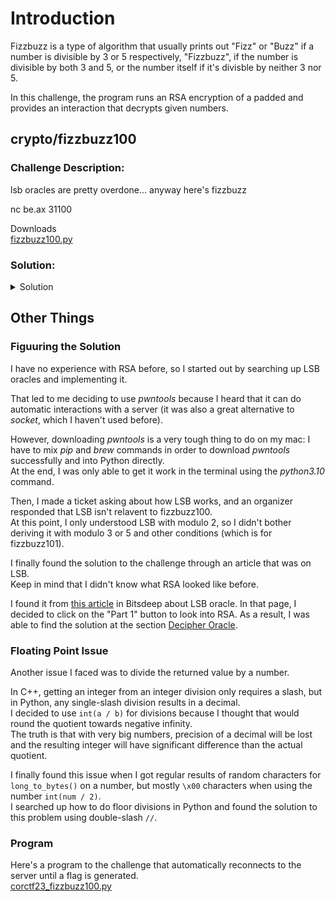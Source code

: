 # Introduction

Fizzbuzz is a type of algorithm that usually prints out "Fizz" or "Buzz" if a number is divisible by 3 or 5 respectively, "Fizzbuzz", if the number is divisible by both 3 and 5, or the number itself if it's divisble by neither 3 nor 5.

In this challenge, the program runs an RSA encryption of a padded  and provides an interaction that decrypts given numbers.

## crypto/fizzbuzz100

### Challenge Description:

lsb oracles are pretty overdone... anyway here's fizzbuzz

nc be.ax 31100

Downloads<br>
[fizzbuzz100.py](https://static.cor.team/uploads/e23d864efe7fa74f8c5a309f8c8b380e520242cdc62b817b10534dae40516d23/fizzbuzz100.py)

### Solution:

<details>
<summary>Solution</summary>

<details>
<summary>First</summary>

Notice that the interaction prints something as long as the $pt$ (plaintext) of the given $ct$ (ciphertext) isn't the padded flag.
```python
while True:
    ct = int(input("> "))
    pt = pow(ct, d, n)
    out = ""
    if pt == flag:
        exit(-1)
    if pt % 3 == 0:
        out += "Fizz"
    if pt % 5 == 0:
        out += "Buzz"
    if not out:
        out = pt
    print(out)
```

</details>

<details>
<summary>Next</summary>

We can let the interaction spit out a $pt$ closely related to the $flag$ by sending a $ct$ equals to the flag's ciphertext (let it be $flag\_ct$) multiplied by a certain number.

In this case, we will use $2^e \bmod n$, with $e$ as the RSA public key exponent and $n$ as the RSA public key modulo.
```python
cSend = (pow(2, e, n) * flag_ct) % n
```

To get how this works, note that $flag\_ct$ is computed in _fizzbuzz100.py_ as $flag^e \bmod n$.<br>
Also note that $d$, the RSA private key exponent, when multiplied with $e$ in the exponent, is 1 modulo n (RSA key property, $d = e^{-1} \bmod \varphi (n)$).

When we multiply $flag\_ct$ with $2^e \bmod n$, we get $flag^e \times 2^e \bmod n$, which is equal to $(2 \times flag)^e \bmod n$.<br>
The server will decrypt this as $(2 \times flag)^{ed} \bmod n$, which is equal to $2 \times flag \bmod n$.<br>
Since this is not equal to the padded flag, $2 \times flag$ will be printed if it is not divisible by 3 or 5.

Thus, if the returned value is not "FizzBuzz" related, the padded flag can be obtained by dividing the result by 2, and the flag can be retrieved using `long_to_bytes()`.

</details>

<details>
<summary>Solution</summary>

When you connect to the server, copy the given $n$, $e$, and $ct$ and define it in a Python shell. (these values are examples)
```python
n = 119123668885405446943711690992484710880348016948446584070770707586054162937853924575762952780385856180974729827721835400650868675048266924139261228481610623948258834051196703425482676529264890896094641141458609240759620881837936691410922098296205309525259445956799199776139296928298136227781245860313475468893
e = 65537
ct = 65101200367832347089653988234979062049057812061829546386783041956646066234429980301943805741227019311465503947082490378114527855610574481752305150688689252075058873183600534911531211965075523624143612364415741492931803894181225640248235272060367779620218883268382636280541753000903752387734798144558258061914
```

Compute $ct \times 2^e \bmod n$:
```python
print(ct * pow(2, e, n) % n)
# 54181182074761465466511121292413548214085470266318852508230308084611107159662214559137496522341502742348174993039462453924283525126178260757089231123970824685929405268053599888612016062135097434657623639619257163575193956754068216223573628096955130399706186950705988105594321564861126112976562314266847435301
```

Send the number to the server and hope it will respond with a number:
```
Server: 3510292330900880341740400801940023796904131039770746236285518800557729362649555991646114001355045852638976159945323744576456058127621476539047627817300398556173340686188190255702543934918930285369406397554013763287515129889968181372530463706787811163662423162652738340164810161642
```

Floor divide the number by 2 and run `long_to_bytes()`:
```python
from Crypto.Util.number import long_to_bytes
print(long_to_bytes(3510292330900880341740400801940023796904131039770746236285518800557729362649555991646114001355045852638976159945323744576456058127621476539047627817300398556173340686188190255702543934918930285369406397554013763287515129889968181372530463706787811163662423162652738340164810161642 // 2))
```

The flag can be found in the middle of the string

</details>

<details>
<summary>Flag</summary>

Flag: `corctf{h4ng_0n_th15_1s_3v3n_34s13r_th4n_4n_LSB_0r4cl3...4nyw4y_1snt_f1zzbuzz_s0_fun}`

</details>

</details>

## Other Things

### Figuuring the Solution

I have no experience with RSA before, so I started out by searching up LSB oracles and implementing it.

That led to me deciding to use _pwntools_ because I heard that it can do automatic interactions with a server (it was also a great alternative to _socket_, which I haven't used before).

However, downloading _pwntools_ is a very tough thing to do on my mac: I have to mix _pip_ and _brew_ commands in order to download _pwntools_ successfully and into Python directly.<br>
At the end, I was only able to get it work in the terminal using the _python3.10_ command.

Then, I made a ticket asking about how LSB works, and an organizer responded that LSB isn't relavent to fizzbuzz100.<br>
At this point, I only understood LSB with modulo 2, so I didn't bother deriving it with modulo 3 or 5 and other conditions (which is for fizzbuzz101).

I finally found the solution to the challenge through an article that was on LSB.<br>
Keep in mind that I didn't know what RSA looked like before.

I found it from [this article](https://bitsdeep.com/posts/attacking-rsa-for-fun-and-ctf-points-part-3/) in Bitsdeep about LSB oracle. In that page, I decided to click on the "Part 1" button to look into RSA.
As a result, I was able to find the solution at the section [Decipher Oracle](https://bitsdeep.com/posts/attacking-rsa-for-fun-and-ctf-points-part-1/#:~:text=Decipher%20oracle).

### Floating Point Issue

Another issue I faced was to divide the returned value by a number.

In C++, getting an integer from an integer division only requires a slash, but in Python, any single-slash division results in a decimal.<br>
I decided to use `int(a / b)` for divisions because I thought that would round the quotient towards negative infinity.<br>
The truth is that with very big numbers, precision of a decimal will be lost and the resulting integer will have significant difference than the actual quotient.

I finally found this issue when I got regular results of random characters for `long_to_bytes()` on a number, but mostly `\x00` characters when using the number `int(num / 2)`.<br>
I searched up how to do floor divisions in Python and found the solution to this problem using double-slash `//`.

### Program

Here's a program to the challenge that automatically reconnects to the server until a flag is generated.<br>
[corctf23_fizzbuzz100.py](../../assets/corctf23_fizzbuzz100.py)